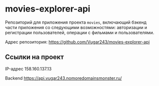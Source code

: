 # movies-explorer-api
Репозиторий для приложения проекта `movies`, включающий бэкенд части приложения со следующими возможностями: авторизации и регистрации пользователей, операции с фильмами и пользователями. 

Адрес репозитория: https://github.com/Vugar243/movies-explorer-api

## Ссылки на проект

IP-адрес 158.160.137.13

Backend https://api.vugar243.nomoredomainsmonster.ru/
